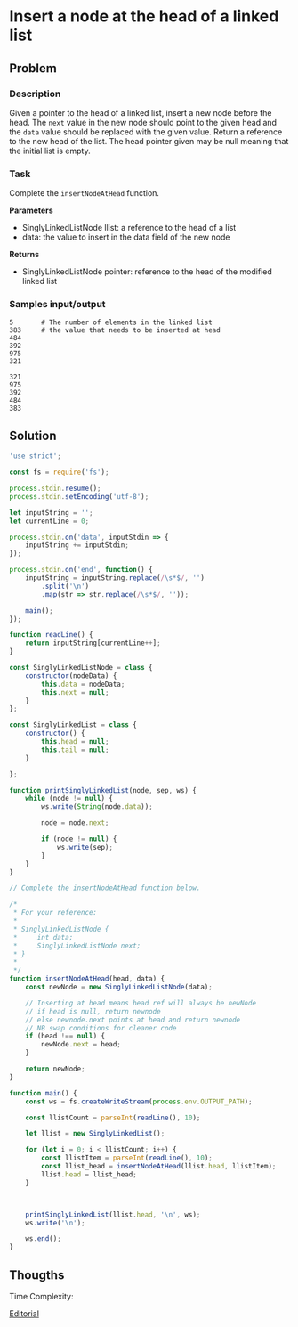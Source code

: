 # Insert a node at the head of a linked list

## Problem

### Description

Given a pointer to the head of a linked list, insert a new node before the head. The `next` value in the new node should point to the given head and the `data` value should be replaced with the given value. Return a reference to the new head of the list. The head pointer given may be null meaning that the initial list is empty.

### Task

Complete the `insertNodeAtHead` function.

**Parameters**

- SinglyLinkedListNode llist: a reference to the head of a list
- data: the value to insert in the data field of the new node

**Returns**

- SinglyLinkedListNode pointer: reference to the head of the modified linked list

### Samples input/output

```
5       # The number of elements in the linked list
383     # the value that needs to be inserted at head
484
392
975
321
```
```
321
975
392
484
383
```

## Solution

```js
'use strict';

const fs = require('fs');

process.stdin.resume();
process.stdin.setEncoding('utf-8');

let inputString = '';
let currentLine = 0;

process.stdin.on('data', inputStdin => {
    inputString += inputStdin;
});

process.stdin.on('end', function() {
    inputString = inputString.replace(/\s*$/, '')
        .split('\n')
        .map(str => str.replace(/\s*$/, ''));

    main();
});

function readLine() {
    return inputString[currentLine++];
}

const SinglyLinkedListNode = class {
    constructor(nodeData) {
        this.data = nodeData;
        this.next = null;
    }
};

const SinglyLinkedList = class {
    constructor() {
        this.head = null;
        this.tail = null;
    }

};

function printSinglyLinkedList(node, sep, ws) {
    while (node != null) {
        ws.write(String(node.data));

        node = node.next;

        if (node != null) {
            ws.write(sep);
        }
    }
}

// Complete the insertNodeAtHead function below.

/*
 * For your reference:
 *
 * SinglyLinkedListNode {
 *     int data;
 *     SinglyLinkedListNode next;
 * }
 *
 */
function insertNodeAtHead(head, data) {
    const newNode = new SinglyLinkedListNode(data);

    // Inserting at head means head ref will always be newNode
    // if head is null, return newnode
    // else newnode.next points at head and return newnode
    // NB swap conditions for cleaner code
    if (head !== null) {
        newNode.next = head;        
    }

    return newNode;
}

function main() {
    const ws = fs.createWriteStream(process.env.OUTPUT_PATH);

    const llistCount = parseInt(readLine(), 10);

    let llist = new SinglyLinkedList();

    for (let i = 0; i < llistCount; i++) {
        const llistItem = parseInt(readLine(), 10);
    	const llist_head = insertNodeAtHead(llist.head, llistItem);
      	llist.head = llist_head;
    }



    printSinglyLinkedList(llist.head, '\n', ws);
    ws.write('\n');

    ws.end();
}
```

## Thougths

Time Complexity:

[Editorial](https://www.hackerrank.com/challenges/insert-a-node-at-the-head-of-a-linked-list/editorial)
